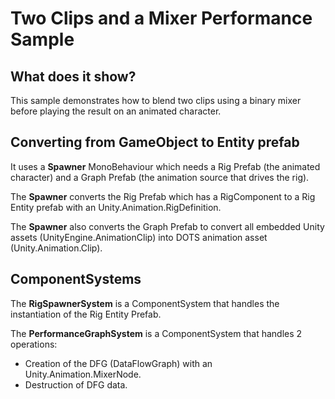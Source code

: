 # Two Clips and a Mixer Performance Sample



## What does it show?

This sample demonstrates how to blend two clips using a binary mixer before playing the result on an animated character.

## Converting from GameObject to Entity prefab

It uses a **Spawner** MonoBehaviour which needs a Rig Prefab (the animated character) and a Graph Prefab (the animation source that drives the rig).

The **Spawner** converts the Rig Prefab which has a RigComponent to a Rig Entity prefab with an Unity.Animation.RigDefinition.

The **Spawner** also converts the Graph Prefab to convert all embedded Unity assets (UnityEngine.AnimationClip) into DOTS animation asset (Unity.Animation.Clip).

## ComponentSystems

The **RigSpawnerSystem** is a ComponentSystem that handles the instantiation of the Rig Entity Prefab.

The **PerformanceGraphSystem** is a ComponentSystem that handles 2 operations:
* Creation of the DFG (DataFlowGraph) with an Unity.Animation.MixerNode.
* Destruction of DFG data.